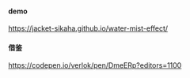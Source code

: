 #### demo

https://jacket-sikaha.github.io/water-mist-effect/

#### 借鉴
https://codepen.io/verlok/pen/DmeERp?editors=1100
